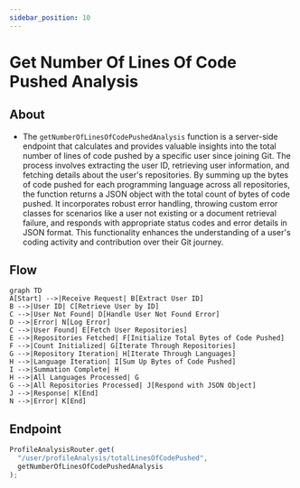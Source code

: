 ```yaml
---
sidebar_position: 10
---
```


# Get Number Of Lines Of Code Pushed Analysis

## About

- The `getNumberOfLinesOfCodePushedAnalysis` function is a server-side endpoint that calculates and provides valuable insights into the total number of lines of code pushed by a specific user since joining Git. The process involves extracting the user ID, retrieving user information, and fetching details about the user's repositories. By summing up the bytes of code pushed for each programming language across all repositories, the function returns a JSON object with the total count of bytes of code pushed. It incorporates robust error handling, throwing custom error classes for scenarios like a user not existing or a document retrieval failure, and responds with appropriate status codes and error details in JSON format. This functionality enhances the understanding of a user's coding activity and contribution over their Git journey.

## Flow

```mermaid
graph TD
A[Start] -->|Receive Request| B[Extract User ID]
B -->|User ID| C[Retrieve User by ID]
C -->|User Not Found| D[Handle User Not Found Error]
D -->|Error| N[Log Error]
C -->|User Found| E[Fetch User Repositories]
E -->|Repositories Fetched| F[Initialize Total Bytes of Code Pushed]
F -->|Count Initialized| G[Iterate Through Repositories]
G -->|Repository Iteration| H[Iterate Through Languages]
H -->|Language Iteration| I[Sum Up Bytes of Code Pushed]
I -->|Summation Complete| H
H -->|All Languages Processed| G
G -->|All Repositories Processed| J[Respond with JSON Object]
J -->|Response| K[End]
N -->|Error| K[End]
```

## Endpoint

```javascript title="Routes/Analysis/profileAnalysis.router.js"
ProfileAnalysisRouter.get(
  "/user/profileAnalysis/totalLinesOfCodePushed",
  getNumberOfLinesOfCodePushedAnalysis
);
```
